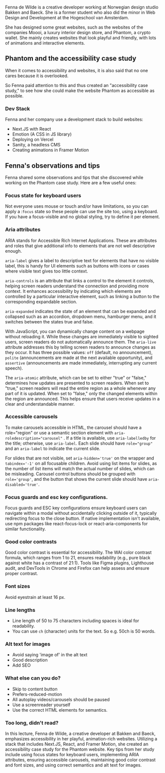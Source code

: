 Fenna de Wilde is a creative developer working at Norwegian design studio Bakken and Baeck. She is a former student who also did the minor in Web Design and Development at the Hogeschool van Amsterdam.

She has designed some great websites, such as the websites of the companies Moooi, a luxury interior design store, and Phantom, a crypto wallet. She mainly creates websites that look playful and friendly, with lots of animations and interactive elements.  

## Phantom and the accessibility case study
When it comes to accessibility and websites, it is also said that no one cares because it is overlooked. 

So Fenna paid attention to this and thus created an "accessibility case study," to see how she could make the website Phantom as accessible as possible. 

### Dev Stack
Fenna and her company use a development stack to build websites:

- Next.JS with React
- Emotion (A CSS in JS library)
- Deploying on Vercel
- Sanity, a headless CMS
- Creating animations in Framer Motion


## Fenna's observations and tips
Fenna shared some observations and tips that she discovered while working on the Phantom case study. Here are a few useful ones:

### Focus state for keyboard users
Not everyone uses mouse or touch and/or have limitations, so you can apply a :```focus``` state so these people can use the site too, using a keyboard. 
If you have a focus-visible and no global styling, try to define it per element.

### Aria attributes
ARIA stands for Accessible Rich Internet Applications. These are attributes and roles that give additional info to elements that are not well descriptive enough. 

```aria-label``` gives a label to descriptive text for elements that have no visible label, this is handy for UI elements such as buttons with icons or cases where visible text gives too little context.

```aria-controls``` is an attribute that links a control to the element it controls, helping screen readers understand the connection and providing more context. It enhances accessibility by indicating which elements are controlled by a particular interactive element, such as linking a button to the corresponding expandable section.

```aria-expanded``` indicates the state of an element that can be expanded and collapsed such as an accordion, dropdown menu, hamburger menu, and it switches between the states true and false.

With JavaScript, you can dynamically change content on a webpage without reloading it. While these changes are immediately visible to sighted users, screen readers do not automatically announce them. The ```aria-live``` attribute addresses this by telling screen readers to announce changes as they occur. It has three possible values: ```off``` (default, no announcement), ```polite``` (announcements are made at the next available opportunity), and ```assertive``` (announcements are made immediately, interrupting any current speech).

The ```aria-atomic``` attribute, which can be set to either "true" or "false," determines how updates are presented to screen readers. When set to "true," screen readers will read the entire region as a whole whenever any part of it is updated. When set to "false," only the changed elements within the region are announced. This helps ensure that users receive updates in a clear and understandable manner.

### Accessible carousels

To make carousels accessible in HTML, the carousel should have a role="region" or use a semantic section element with ```aria-roledescription="carousel"``` . If a title is available, use ```aria-labelledby``` for the title; otherwise, use ```aria-label```. Each slide should have ```role="group"``` and an ```aria-label``` to indicate the current slide. 

For slides that are not visible, set ```aria-hidden='true'``` on the wrapper and ```tabindex='-1'``` on all focusable children. Avoid using list items for slides, as the number of list items will match the actual number of slides, which can be misleading. Carousel control buttons should be grouped with ```role='group'```, and the button that shows the current slide should have ```aria-disabled='true'```.

### Focus guards and esc key configurations.
Focus guards and ESC key configurations ensure keyboard users can navigate within a modal without accidentally clicking outside of it, typically redirecting focus to the close button. If native implementation isn't available, use npm packages like react-focus-lock or react-aria-components for similar functionality.

### Good color contrasts
Good color contrast is essential for accessibility. The WAI color contrast formula, which ranges from 1 to 21, ensures readability (e.g., pure black against white has a contrast of 21:1). Tools like Figma plugins, Lighthouse audit, and DevTools in Chrome and Firefox can help assess and ensure proper contrast.

### Font sizes
Avoid eyestrain at least 16 px.

### Line lengths
- Line length of 50 to 75 characters including spaces is ideal for readability.
- You can use ```ch``` (character) units for the text. So e.g. 50ch is 50 words.

### Alt text for images
- Avoid saying 'image of' in the alt text
- Good description
- Add SEO

### What else can you do?
- Skip to content button
- Prefers-reduced-motion
- All autoplay videos/carousels should be paused
- Use a screenreader yourself
- Use the correct HTML elements for semantics.

### Too long, didn't read?
In this lecture, Fenna de Wilde, a creative developer at Bakken and Baeck, emphasizes accessibility in her playful, animation-rich websites. Utilizing a stack that includes Next.JS, React, and Framer Motion, she created an accessibility case study for the Phantom website. Key tips from her study include using focus states for keyboard users, implementing ARIA attributes, ensuring accessible carousels, maintaining good color contrast and font sizes, and using correct semantics and alt text for images.
